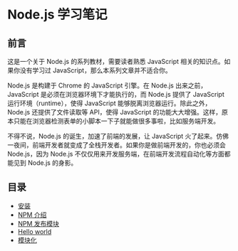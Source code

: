 # Node.js 学习笔记

## 前言

这是一个关于 Node.js 的系列教材，需要读者熟悉 JavaScript 相关的知识点。如果你没有学习过 JavaScript，那么本系列文章并不适合你。

Node.js 是构建于 Chrome 的 JavaScript 引擎。在 Node.js 出来之前，JavaScript 是必须在浏览器环境下才能执行的，而 Node.js 提供了 JavaScript 运行环境（runtime），使得 JavaScript 能够脱离浏览器运行。除此之外，Node.js 还提供了文件读取等 API，使得 JavaScript 的功能大大增强。这样，原本只能在浏览器检测表单的小脚本一下子就能做很多事啦，比如服务端开发。

不得不说，Node.js 的诞生，加速了前端的发展，让 JavaScript 火了起来。仿佛一夜间，前端开发者就变成了全栈开发者。如果你是做前端开发的，你也必须会 Node.js，因为 Node.js 不仅仅用来开发服务端，在前端开发流程自动化等方面都能见到 Node.js 的身影。

## 目录

* [安装](install.md)
* [NPM 介绍](npm.md)
* [NPM 发布模块](npm-publish.md)
* [Hello world](hello.md)
* [模块化](module.md)
